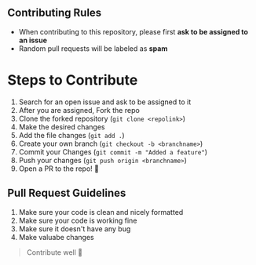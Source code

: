 ## Contributing Rules

- When contributing to this repository, please first **ask to be assigned to an issue**
- Random pull requests will be labeled as **spam**

# Steps to Contribute

1. Search for an open issue and ask to be assigned to it
2. After you are assigned, Fork the repo
3. Clone the forked repository (`git clone <repolink>`)
4. Make the desired changes
5. Add the file changes (`git add .`)
6. Create your own branch (`git checkout -b <branchname>`)
7. Commit your Changes (`git commit -m "Added a feature"`)
8. Push your changes (`git push origin <branchname>`)
8. Open a PR to the repo! :tada:

## Pull Request Guidelines

1. Make sure your code is clean and nicely formatted
2. Make sure your code is working fine 
3. Make sure it doesn't have any bug
4. Make valuabe changes

> Contribute well :tada: